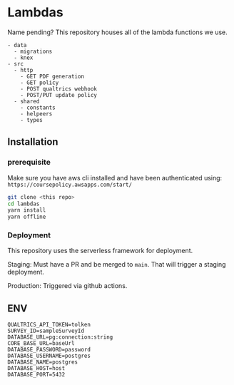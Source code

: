 # Lambdas

Name pending? This repository houses all of the lambda functions we use.

```
- data
  - migrations
  - knex
- src
  - http
    - GET PDF generation
    - GET policy
    - POST qualtrics webhook
    - POST/PUT update policy
  - shared
    - constants
    - helpeers
    - types
```

## Installation

### prerequisite

Make sure you have aws cli installed and have been authenticated using: `https://coursepolicy.awsapps.com/start/`

```bash
git clone <this repo>
cd lambdas
yarn install
yarn offline

```

### Deployment

This repository uses the serverless framework for deployment.

Staging: Must have a PR and be merged to `main`. That will trigger a staging deployment.

Production: Triggered via github actions.

## ENV

```
QUALTRICS_API_TOKEN=tolken
SURVEY_ID=sampleSurveyId
DATABASE_URL=pg:connection:string
CORE_BASE_URL=baseUrl
DATABASE_PASSWORD=password
DATABASE_USERNAME=postgres
DATABASE_NAME=postgres
DATABASE_HOST=host
DATABASE_PORT=5432
```
